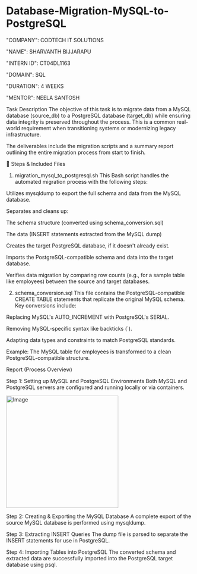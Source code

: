 # Database-Migration-MySQL-to-PostgreSQL

"COMPANY": CODTECH IT SOLUTIONS

"NAME": SHARVANTH BIJJARAPU

"INTERN ID": CT04DL1163 

"DOMAIN": SQL

"DURATION": 4 WEEKS

"MENTOR": NEELA SANTOSH

Task Description
The objective of this task is to migrate data from a MySQL database (source_db) to a PostgreSQL database (target_db) while ensuring data integrity is preserved throughout the process. This is a common real-world requirement when transitioning systems or modernizing legacy infrastructure.

The deliverables include the migration scripts and a summary report outlining the entire migration process from start to finish.

📁 Steps & Included Files
1. migration_mysql_to_postgresql.sh
This Bash script handles the automated migration process with the following steps:

Utilizes mysqldump to export the full schema and data from the MySQL database.

Separates and cleans up:

The schema structure (converted using schema_conversion.sql)

The data (INSERT statements extracted from the MySQL dump)

Creates the target PostgreSQL database, if it doesn't already exist.

Imports the PostgreSQL-compatible schema and data into the target database.

Verifies data migration by comparing row counts (e.g., for a sample table like employees) between the source and target databases.

2. schema_conversion.sql
This file contains the PostgreSQL-compatible CREATE TABLE statements that replicate the original MySQL schema.
Key conversions include:

Replacing MySQL's AUTO_INCREMENT with PostgreSQL's SERIAL.

Removing MySQL-specific syntax like backticks (`).

Adapting data types and constraints to match PostgreSQL standards.

Example:
The MySQL table for employees is transformed to a clean PostgreSQL-compatible structure.

Report (Process Overview)
 
Step 1: Setting up MySQL and PostgreSQL Environments
Both MySQL and PostgreSQL servers are configured and running locally or via containers.

<img width="302" alt="Image" src="https://github.com/user-attachments/assets/048def2c-84c3-44c2-8846-857c18c6a581" />


Step 2: Creating & Exporting the MySQL Database
A complete export of the source MySQL database is performed using mysqldump.


Step 3: Extracting INSERT Queries
The dump file is parsed to separate the INSERT statements for use in PostgreSQL.


Step 4: Importing Tables into PostgreSQL
The converted schema and extracted data are successfully imported into the PostgreSQL target database using psql.
